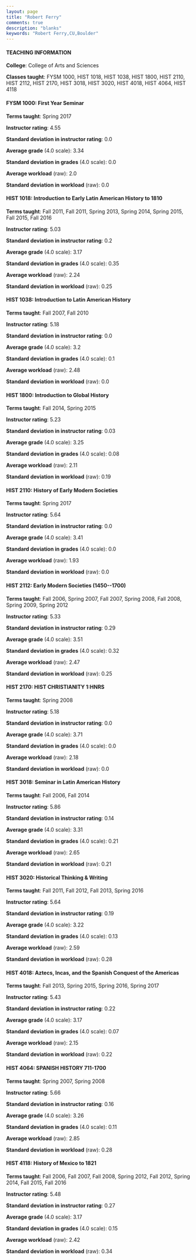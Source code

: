 ```yaml
---
layout: page
title: "Robert Ferry" 
comments: true
description: "blanks"
keywords: "Robert Ferry,CU,Boulder"
---
```

<head>
<script src="https://ajax.googleapis.com/ajax/libs/jquery/2.1.3/jquery.min.js"></script>
<script src="https://dl.dropboxusercontent.com/s/pc42nxpaw1ea4o9/highcharts.js?dl=0"></script>
<!-- <script src="../assets/js/highcharts.js"></script> -->
<style type="text/css">@font-face {
	font-family: "Bebas Neue";
	src: url(https://www.filehosting.org/file/details/544349/BebasNeue Regular.otf) format("opentype");
	}
	h1.Bebas { 
		font-family: "Bebas Neue", Verdana, Tahoma;
	}
</style>
</head>
	   
#### TEACHING INFORMATION

**College**: College of Arts and Sciences

**Classes taught**: FYSM 1000, HIST 1018, HIST 1038, HIST 1800, HIST 2110, HIST 2112, HIST 2170, HIST 3018, HIST 3020, HIST 4018, HIST 4064, HIST 4118

#### FYSM 1000: First Year Seminar

**Terms taught**: Spring 2017

**Instructor rating**: 4.55

**Standard deviation in instructor rating**: 0.0

**Average grade** (4.0 scale): 3.34

**Standard deviation in grades** (4.0 scale): 0.0

**Average workload** (raw): 2.0

**Standard deviation in workload** (raw): 0.0

#### HIST 1018: Introduction to Early Latin American History to 1810

**Terms taught**: Fall 2011, Fall 2011, Spring 2013, Spring 2014, Spring 2015, Fall 2015, Fall 2016

**Instructor rating**: 5.03

**Standard deviation in instructor rating**: 0.2

**Average grade** (4.0 scale): 3.17

**Standard deviation in grades** (4.0 scale): 0.35

**Average workload** (raw): 2.24

**Standard deviation in workload** (raw): 0.25

#### HIST 1038: Introduction to Latin American History

**Terms taught**: Fall 2007, Fall 2010

**Instructor rating**: 5.18

**Standard deviation in instructor rating**: 0.0

**Average grade** (4.0 scale): 3.2

**Standard deviation in grades** (4.0 scale): 0.1

**Average workload** (raw): 2.48

**Standard deviation in workload** (raw): 0.0

#### HIST 1800: Introduction to Global History

**Terms taught**: Fall 2014, Spring 2015

**Instructor rating**: 5.23

**Standard deviation in instructor rating**: 0.03

**Average grade** (4.0 scale): 3.25

**Standard deviation in grades** (4.0 scale): 0.08

**Average workload** (raw): 2.11

**Standard deviation in workload** (raw): 0.19

#### HIST 2110: History of Early Modern Societies

**Terms taught**: Spring 2017

**Instructor rating**: 5.64

**Standard deviation in instructor rating**: 0.0

**Average grade** (4.0 scale): 3.41

**Standard deviation in grades** (4.0 scale): 0.0

**Average workload** (raw): 1.93

**Standard deviation in workload** (raw): 0.0

#### HIST 2112: Early Modern Societies (1450--1700)

**Terms taught**: Fall 2006, Spring 2007, Fall 2007, Spring 2008, Fall 2008, Spring 2009, Spring 2012

**Instructor rating**: 5.33

**Standard deviation in instructor rating**: 0.29

**Average grade** (4.0 scale): 3.51

**Standard deviation in grades** (4.0 scale): 0.32

**Average workload** (raw): 2.47

**Standard deviation in workload** (raw): 0.25

#### HIST 2170: HIST CHRISTIANITY 1:HNRS

**Terms taught**: Spring 2008

**Instructor rating**: 5.18

**Standard deviation in instructor rating**: 0.0

**Average grade** (4.0 scale): 3.71

**Standard deviation in grades** (4.0 scale): 0.0

**Average workload** (raw): 2.18

**Standard deviation in workload** (raw): 0.0

#### HIST 3018: Seminar in Latin American History

**Terms taught**: Fall 2006, Fall 2014

**Instructor rating**: 5.86

**Standard deviation in instructor rating**: 0.14

**Average grade** (4.0 scale): 3.31

**Standard deviation in grades** (4.0 scale): 0.21

**Average workload** (raw): 2.65

**Standard deviation in workload** (raw): 0.21

#### HIST 3020: Historical Thinking & Writing

**Terms taught**: Fall 2011, Fall 2012, Fall 2013, Spring 2016

**Instructor rating**: 5.64

**Standard deviation in instructor rating**: 0.19

**Average grade** (4.0 scale): 3.22

**Standard deviation in grades** (4.0 scale): 0.13

**Average workload** (raw): 2.59

**Standard deviation in workload** (raw): 0.28

#### HIST 4018: Aztecs, Incas, and the Spanish Conquest of the Americas

**Terms taught**: Fall 2013, Spring 2015, Spring 2016, Spring 2017

**Instructor rating**: 5.43

**Standard deviation in instructor rating**: 0.22

**Average grade** (4.0 scale): 3.17

**Standard deviation in grades** (4.0 scale): 0.07

**Average workload** (raw): 2.15

**Standard deviation in workload** (raw): 0.22

#### HIST 4064: SPANISH HISTORY 711-1700

**Terms taught**: Spring 2007, Spring 2008

**Instructor rating**: 5.66

**Standard deviation in instructor rating**: 0.16

**Average grade** (4.0 scale): 3.26

**Standard deviation in grades** (4.0 scale): 0.11

**Average workload** (raw): 2.85

**Standard deviation in workload** (raw): 0.28

#### HIST 4118: History of Mexico to 1821

**Terms taught**: Fall 2006, Fall 2007, Fall 2008, Spring 2012, Fall 2012, Spring 2014, Fall 2015, Fall 2016

**Instructor rating**: 5.48

**Standard deviation in instructor rating**: 0.27

**Average grade** (4.0 scale): 3.17

**Standard deviation in grades** (4.0 scale): 0.15

**Average workload** (raw): 2.42

**Standard deviation in workload** (raw): 0.34

